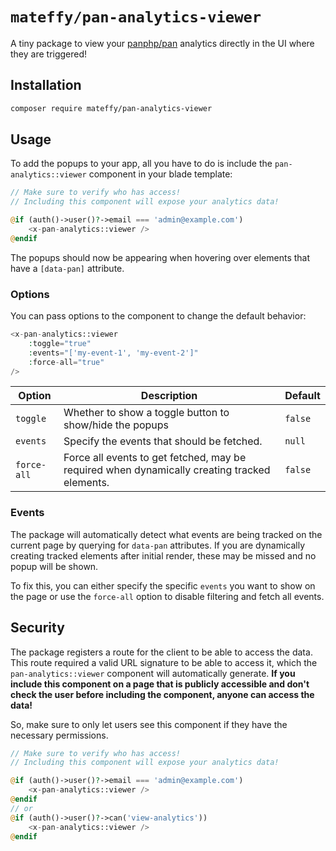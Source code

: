 # `mateffy/pan-analytics-viewer`

A tiny package to view your [panphp/pan](https://github.com/panphp/pan) analytics directly in the UI where they are triggered!

## Installation

```bash
composer require mateffy/pan-analytics-viewer
```

## Usage

To add the popups to your app, all you have to do is include the `pan-analytics::viewer` component in your blade template:

```php
// Make sure to verify who has access! 
// Including this component will expose your analytics data!

@if (auth()->user()?->email === 'admin@example.com')
    <x-pan-analytics::viewer />
@endif
```

The popups should now be appearing when hovering over elements that have a `[data-pan]` attribute.

### Options

You can pass options to the component to change the default behavior:

```php
<x-pan-analytics::viewer
    :toggle="true"
    :events="['my-event-1', 'my-event-2']"
    :force-all="true"
/>
```

| Option      | Description                                                                                  | Default |
|-------------|----------------------------------------------------------------------------------------------|---------|
| `toggle`    | Whether to show a toggle button to show/hide the popups                                      | `false` |
| `events`    | Specify the events that should be fetched.                                                   | `null`  |
| `force-all` | Force all events to get fetched, may be required when dynamically creating tracked elements. | `false` |

### Events

The package will automatically detect what events are being tracked on the current page by querying for `data-pan` attributes. If you are dynamically creating tracked elements after initial render, these may be missed and no popup will be shown.

To fix this, you can either specify the specific `events` you want to show on the page or use the `force-all` option to disable filtering and fetch all events.

###

## Security

The package registers a route for the client to be able to access the data. This route required a valid URL signature to be able to access it, which the `pan-analytics::viewer` component will automatically generate. **If you include this component on a page that is publicly accessible and don't check the user before including the component, anyone can access the data!**

So, make sure to only let users see this component if they have the necessary permissions.

```php
// Make sure to verify who has access! 
// Including this component will expose your analytics data!

@if (auth()->user()?->email === 'admin@example.com')
    <x-pan-analytics::viewer />
@endif
// or
@if (auth()->user()?->can('view-analytics'))
    <x-pan-analytics::viewer />
@endif
```
